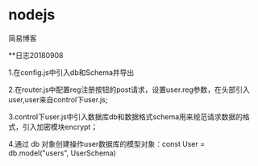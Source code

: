 # nodejs
简易博客 

**日志20180908

1.在config.js中引入db和Schema并导出

2.在router.js中配置reg注册按钮的post请求，设置user.reg参数，在头部引入user,user来自control下user.js;

3.control下user.js中引入数据库db和数据格式schema用来规范请求数据的格式，引入加密模块encrypt；

4.通过 db 对象创建操作user数据库的模型对象：const User = db.model("users", UserSchema)
